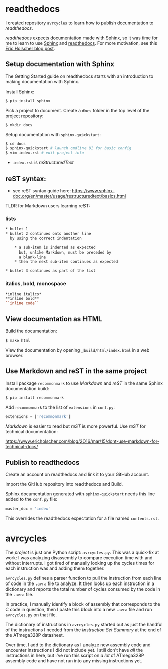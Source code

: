 # readthedocs

I created repository `avrcycles` to learn how to publish
documentation to *readthedocs*.

*readthedocs* expects documentation made with Sphinx, so it was
time for me to learn to use
[Sphinx](https://pypi.org/project/Sphinx/) and
[readthedocs](https://docs.readthedocs.io/en/stable/). For more
motivation, see this [Eric Holscher blog
post](https://www.ericholscher.com/blog/2016/mar/15/dont-use-markdown-for-technical-docs/).

## Setup documentation with Sphinx

The Getting Started guide on readthedocs starts with an
introduction to making documentation with Sphinx.

Install Sphinx:

```bash
$ pip install sphinx
```

Pick a project to document. Create a `docs` folder in the top level of the project repository:

```bash
$ mkdir docs
```

Setup documentation with `sphinx-quickstart`:

```bash
$ cd docs
$ sphinx-quickstart # launch cmdline UI for basic config
$ vim index.rst # edit project info
```

- `index.rst` is *reStructuredText*

## reST syntax:

- see reST syntax guide here:
  <https://www.sphinx-doc.org/en/master/usage/restructuredtext/basics.html>

TLDR for Markdown users learning reST:

### lists

```rst
* bullet 1
* bullet 2 continues onto another line
  by using the correct indentation

    * a sub-item is indented as expected
      but, unlike Markdown, must be preceded by
      a blank-line
    * then the next sub-item continues as expected

* bullet 3 continues as part of the list
```

### italics, bold, monospace

```rst
*inline italics*
**inline bold**
``inline code``
```

## View documentation as HTML

Build the documentation:

```bash
$ make html
```

View the documentation by opening `_build/html/index.html` in a
web browser.

## Use Markdown and reST in the same project

Install package `recommonmark` to use *Markdown* and *reST*
in the same Sphinx documentation build:

```bash
$ pip install recommonmark
```

Add `recommonmark` to the list of `extensions` in `conf.py`:

```python
extensions = ['recommonmark']
```

*Markdown* is easier to read but *reST* is more powerful. Use
*reST* for technical documentation:

<https://www.ericholscher.com/blog/2016/mar/15/dont-use-markdown-for-technical-docs/>

## Publish to readthedocs

Create an account on readthedocs and link it to your GitHub
account.

Import the GitHub repository into readthedocs and Build.

Sphinx documentation generated with `sphinx-quickstart` needs
this line added to the `conf.py` file:

```python
master_doc = 'index'
```

This overrides the readthedocs expectation for a file named
`contents.rst`.

# avrcycles

The *project* is just one Python script: `avrcycles.py`. This was
a quick-fix at work: I was analyzing disassembly to compare
execution time with and without interrupts. I got tired of
manually looking up the cycles times for each instruction was and
adding them together.

`avrcycles.py` defines a parser function to pull the instruction
from each line of code in the `.avra` file to analyze. It then
looks up each instruction in a dictionary and reports the total
number of cycles consumed by the code in the `.avra` file.

In practice, I manually identify a block of assembly that
corresponds to the C code in question, then I paste this block
into a new `.avra` file and run `avrcycles.py` on that file.

The dictionary of instructions in `avrcycles.py` started out as
just the handful of the instructions I needed from the
*Instruction Set Summary* at the end of the ATmega328P datasheet.

Over time, I add to the dictionary as I analyze new assembly code
and encounter instructions I did not include yet. I still don't
have *all* the instructions in here, but I've run this script on
*a lot* of ATmega328P assembly code and have not run into any
missing instructions yet.
